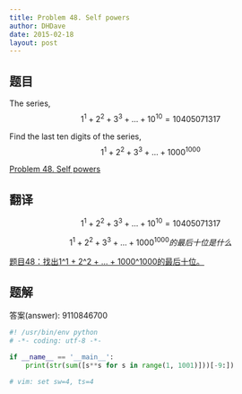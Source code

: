 ```yaml
---
title: Problem 48. Self powers
author: DHDave
date: 2015-02-18
layout: post
---
```


## 题目

The series, $$ 1^1 + 2^2 + 3^3 + ... + 10^10 = 10405071317 $$

Find the last ten digits of the series, $$ 1^1 + 2^2 + 3^3 + ... + 1000^1000 $$

[Problem 48. Self powers](https://projecteuler.net/problem=48 "Problem 48")

<!--more-->
## 翻译

$$ 1^1 + 2^2 + 3^3 + ... + 10^10 = 10405071317 $$

$$ 1^1 + 2^2 + 3^3 + ... + 1000^1000的最后十位是什么 $$

[题目48：找出1^1 + 2^2 + ... + 1000^1000的最后十位。](http://pe.spiritzhang.com/index.php/2011-05-11-09-44-54/49-4811--22----10001000 "题目48")

## 题解

答案(answer): 9110846700

```python
#! /usr/bin/env python
# -*- coding: utf-8 -*-

if __name__ == '__main__':
    print(str(sum([s**s for s in range(1, 1001)]))[-9:])

# vim: set sw=4, ts=4
```
